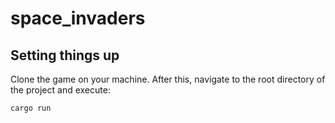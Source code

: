 # space_invaders

## Setting things up
Clone the game on your machine. After this, navigate to the root directory of the project and execute:
```bash
cargo run
```
